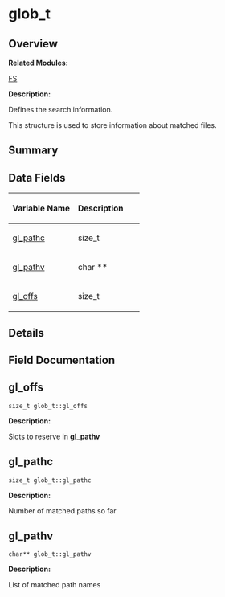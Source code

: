 # glob\_t<a name="ZH-CN_TOPIC_0000001054718171"></a>

## **Overview**<a name="section610754998084842"></a>

**Related Modules:**

[FS](FS.md)

**Description:**

Defines the search information. 

This structure is used to store information about matched files. 

## **Summary**<a name="section1833441792084842"></a>

## Data Fields<a name="pub-attribs"></a>

<a name="table2100106751084842"></a>
<table><thead align="left"><tr id="row2107463414084842"><th class="cellrowborder" valign="top" width="50%" id="mcps1.1.3.1.1"><p id="p448547359084842"><a name="p448547359084842"></a><a name="p448547359084842"></a>Variable Name</p>
</th>
<th class="cellrowborder" valign="top" width="50%" id="mcps1.1.3.1.2"><p id="p504260849084842"><a name="p504260849084842"></a><a name="p504260849084842"></a>Description</p>
</th>
</tr>
</thead>
<tbody><tr id="row536205749084842"><td class="cellrowborder" valign="top" width="50%" headers="mcps1.1.3.1.1 "><p id="p1171297856084842"><a name="p1171297856084842"></a><a name="p1171297856084842"></a><a href="glob_t.md#a69dc492f370a9793f06c11e3eb12f199">gl_pathc</a></p>
</td>
<td class="cellrowborder" valign="top" width="50%" headers="mcps1.1.3.1.2 "><p id="p1813797633084842"><a name="p1813797633084842"></a><a name="p1813797633084842"></a>size_t&nbsp;</p>
</td>
</tr>
<tr id="row398824629084842"><td class="cellrowborder" valign="top" width="50%" headers="mcps1.1.3.1.1 "><p id="p1228103466084842"><a name="p1228103466084842"></a><a name="p1228103466084842"></a><a href="glob_t.md#abd9ba3e5bd7a4767af2cd3dd98a2a64f">gl_pathv</a></p>
</td>
<td class="cellrowborder" valign="top" width="50%" headers="mcps1.1.3.1.2 "><p id="p321657837084842"><a name="p321657837084842"></a><a name="p321657837084842"></a>char **&nbsp;</p>
</td>
</tr>
<tr id="row1912619242084842"><td class="cellrowborder" valign="top" width="50%" headers="mcps1.1.3.1.1 "><p id="p1869477969084842"><a name="p1869477969084842"></a><a name="p1869477969084842"></a><a href="glob_t.md#ada6945e8f6ca53ecf82c9d736fb5307e">gl_offs</a></p>
</td>
<td class="cellrowborder" valign="top" width="50%" headers="mcps1.1.3.1.2 "><p id="p1873684322084842"><a name="p1873684322084842"></a><a name="p1873684322084842"></a>size_t&nbsp;</p>
</td>
</tr>
</tbody>
</table>

## **Details**<a name="section667313865084842"></a>

## **Field Documentation**<a name="section1300123413084842"></a>

## gl\_offs<a name="ada6945e8f6ca53ecf82c9d736fb5307e"></a>

```
size_t glob_t::gl_offs
```

 **Description:**

Slots to reserve in  **gl\_pathv** 

## gl\_pathc<a name="a69dc492f370a9793f06c11e3eb12f199"></a>

```
size_t glob_t::gl_pathc
```

 **Description:**

Number of matched paths so far 

## gl\_pathv<a name="abd9ba3e5bd7a4767af2cd3dd98a2a64f"></a>

```
char** glob_t::gl_pathv
```

 **Description:**

List of matched path names 

